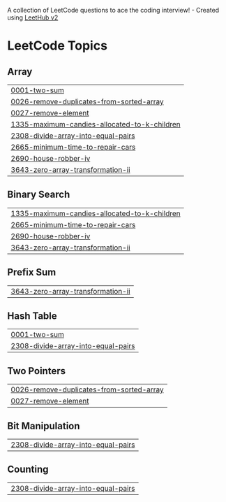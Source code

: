 A collection of LeetCode questions to ace the coding interview! - Created using [LeetHub v2](https://github.com/arunbhardwaj/LeetHub-2.0)
<!---LeetCode Topics Start-->
# LeetCode Topics
## Array
|  |
| ------- |
| [0001-two-sum](https://github.com/Aishu-4568/Leetcode/tree/master/0001-two-sum) |
| [0026-remove-duplicates-from-sorted-array](https://github.com/Aishu-4568/Leetcode/tree/master/0026-remove-duplicates-from-sorted-array) |
| [0027-remove-element](https://github.com/Aishu-4568/Leetcode/tree/master/0027-remove-element) |
| [1335-maximum-candies-allocated-to-k-children](https://github.com/Aishu-4568/Leetcode/tree/master/1335-maximum-candies-allocated-to-k-children) |
| [2308-divide-array-into-equal-pairs](https://github.com/Aishu-4568/Leetcode/tree/master/2308-divide-array-into-equal-pairs) |
| [2665-minimum-time-to-repair-cars](https://github.com/Aishu-4568/Leetcode/tree/master/2665-minimum-time-to-repair-cars) |
| [2690-house-robber-iv](https://github.com/Aishu-4568/Leetcode/tree/master/2690-house-robber-iv) |
| [3643-zero-array-transformation-ii](https://github.com/Aishu-4568/Leetcode/tree/master/3643-zero-array-transformation-ii) |
## Binary Search
|  |
| ------- |
| [1335-maximum-candies-allocated-to-k-children](https://github.com/Aishu-4568/Leetcode/tree/master/1335-maximum-candies-allocated-to-k-children) |
| [2665-minimum-time-to-repair-cars](https://github.com/Aishu-4568/Leetcode/tree/master/2665-minimum-time-to-repair-cars) |
| [2690-house-robber-iv](https://github.com/Aishu-4568/Leetcode/tree/master/2690-house-robber-iv) |
| [3643-zero-array-transformation-ii](https://github.com/Aishu-4568/Leetcode/tree/master/3643-zero-array-transformation-ii) |
## Prefix Sum
|  |
| ------- |
| [3643-zero-array-transformation-ii](https://github.com/Aishu-4568/Leetcode/tree/master/3643-zero-array-transformation-ii) |
## Hash Table
|  |
| ------- |
| [0001-two-sum](https://github.com/Aishu-4568/Leetcode/tree/master/0001-two-sum) |
| [2308-divide-array-into-equal-pairs](https://github.com/Aishu-4568/Leetcode/tree/master/2308-divide-array-into-equal-pairs) |
## Two Pointers
|  |
| ------- |
| [0026-remove-duplicates-from-sorted-array](https://github.com/Aishu-4568/Leetcode/tree/master/0026-remove-duplicates-from-sorted-array) |
| [0027-remove-element](https://github.com/Aishu-4568/Leetcode/tree/master/0027-remove-element) |
## Bit Manipulation
|  |
| ------- |
| [2308-divide-array-into-equal-pairs](https://github.com/Aishu-4568/Leetcode/tree/master/2308-divide-array-into-equal-pairs) |
## Counting
|  |
| ------- |
| [2308-divide-array-into-equal-pairs](https://github.com/Aishu-4568/Leetcode/tree/master/2308-divide-array-into-equal-pairs) |
<!---LeetCode Topics End-->